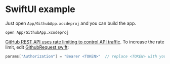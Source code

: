 # SwiftUI example
Just open `App/GithubApp.xocdeproj` and you can build the app.

```
open App/GithubApp.xcodeproj
```

[GitHub REST API uses rate limiting to control API traffic](https://docs.github.com/en/rest/overview/resources-in-the-rest-api?apiVersion=2022-11-28#rate-limiting). To increase the rate limit, edit [GithubRequest.swift](Sources/GithubClientLive/GithubRequest.swift):

```swift
params["Authorization"] = "Bearer <TOKEN>"  // replace <TOKEN> with your personal access token
```
